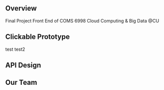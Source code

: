 ## Overview

Final Project Front End of COMS 6998 Cloud Computing & Big Data @CU

## Clickable Prototype
test
test2

## API Design



## Our Team 
